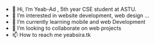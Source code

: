 - 👋 Hi, I’m Yeab-Ad , 5th year CSE student at ASTU.
- 👀 I’m interested in website development, web design ...
- 🌱 I’m currently learning mobile and web Development 
- 💞️ I’m looking to collaborate on web projects 
- 📫 How to reach me yeabsira.tk

<!---
Yeab-Ad/Yeab-Ad is a ✨ special ✨ repository because its `README.md` (this file) appears on your GitHub profile.
You can click the Preview link to take a look at your changes.
--->
